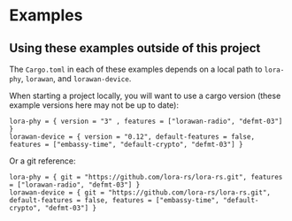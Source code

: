 # Examples

## Using these examples outside of this project

The `Cargo.toml` in each of these examples depends on a local path to `lora-phy`, `lorawan`, and `lorawan-device`.

When starting a project locally, you will want to use a cargo version (these example versions here may not be up to date):

```
lora-phy = { version = "3" , features = ["lorawan-radio", "defmt-03"] }
lorawan-device = { version = "0.12", default-features = false, features = ["embassy-time", "default-crypto", "defmt-03"] }
```

Or a git reference:
```
lora-phy = { git = "https://github.com/lora-rs/lora-rs.git", features = ["lorawan-radio", "defmt-03"] }
lorawan-device = { git = "https://github.com/lora-rs/lora-rs.git", default-features = false, features = ["embassy-time", "default-crypto", "defmt-03"] }
```
